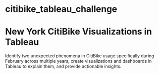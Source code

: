 # citibike_tableau_challenge
# New York CitiBike Visualizations in Tableau

Identify two unexpected phenomena in CitiBike usage specifically during February across multiple years, create visualizations and dashboards in Tableau to explain them, and provide actionable insights.